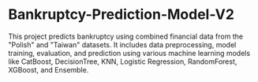 # Bankruptcy-Prediction-Model-V2
 This project predicts bankruptcy using combined financial data from the "Polish" and "Taiwan" datasets. It includes data preprocessing, model training, evaluation, and prediction using various machine learning models like CatBoost, DecisionTree, KNN, Logistic Regression, RandomForest, XGBoost, and Ensemble.
